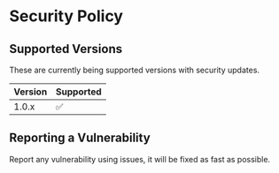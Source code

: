 # Security Policy

## Supported Versions

These are currently being supported versions with security updates.

| Version | Supported          |
| ------- | ------------------ |
| 1.0.x   | :white_check_mark: |

## Reporting a Vulnerability

Report any vulnerability using issues, it will be fixed as fast as possible.
